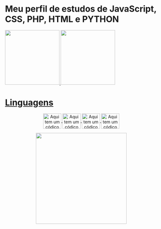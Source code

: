 

<!--
**RodriguesOmaisGato/RodriguesOmaisGato** is a ✨ _special_ ✨ repository because its `README.md` (this file) appears on your GitHub profile.

Here are some ideas to get you started:

- 🔭 I’m currently working on ...
- 🌱 I’m currently learning ...
- 👯 I’m looking to collaborate on ...
- 🤔 I’m looking for help with ...
- 💬 Ask me about ...
- 📫 How to reach me: ...
- 😄 Pronouns: ...
- ⚡ Fun fact: ...
-->

<h1>
  Meu perfil de estudos de <strong>JavaScript, CSS, PHP, HTML e PYTHON</strong>
</h1>

<div  align="left">
  <a href="https://github.com/RodriguesOMaisGato">
  <img height="180em" src="https://github-readme-stats.vercel.app/api?username=RodriguesOMaisGato&show_icons=true&theme=dark&include_all_commits=true&count_private=true"/>
  <img height="180em" src="https://github-readme-stats.vercel.app/api/top-langs/?username=RodriguesOMaisGato&layout=compact&langs_count=7&theme=dark"/>
</div>

<h1>Linguagens</h1>

<div style="display: inline_block" align="center">
  
  <img align="center" alt="Aqui tem um códico de JS" height="50" width="60" 
  src="https://cdn.jsdelivr.net/gh/devicons/devicon/icons/javascript/javascript-original.svg" />
  <img align="center" alt="Aqui tem um códico de HTML" height="50" width="60" 
  src="https://cdn.jsdelivr.net/gh/devicons/devicon/icons/html5/html5-original-wordmark.svg" />
  <img align="center" alt="Aqui tem um códico de CSS" height="50" width="60" 
  src="https://cdn.jsdelivr.net/gh/devicons/devicon/icons/css3/css3-original.svg" />
  <img align="center" alt="Aqui tem um códico de PHP" height="50" width="60" 
  src="https://cdn.jsdelivr.net/gh/devicons/devicon/icons/php/php-plain.svg" />
          
  
</div>
  
<div align="center">
  <img src="https://media4.giphy.com/media/PfHrNe1cSKAjC/giphy.gif?cid=ecf05e47cvx7jaetve0ndq49p6aan6v510dio365p6ftgcji&rid=giphy.gif&ct=g" width="300px" />
</div>  
  

